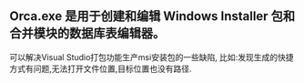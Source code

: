 ## Orca.exe 是用于创建和编辑 Windows Installer 包和合并模块的数据库表编辑器。

可以解决Visual Studio打包功能生产msi安装包的一些缺陷, 比如:发现生成的快捷方式有问题,无法打开文件位置,目标位置也没有路径.


